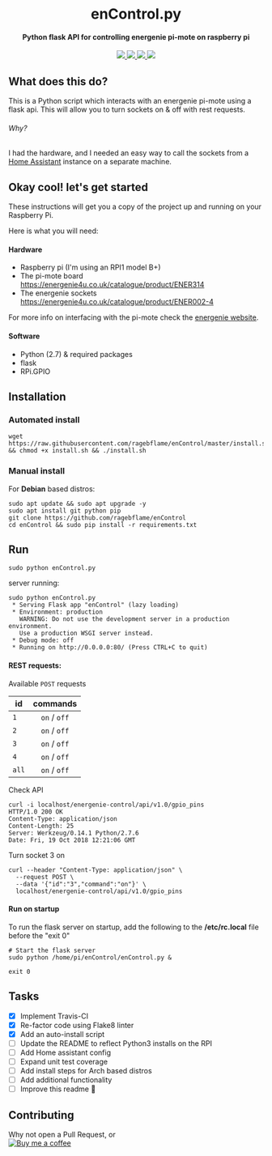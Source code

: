 
<h1 align="center">enControl.py</h1>
<h4 align="center">Python flask API for controlling energenie pi-mote on raspberry pi</h4>

<p align="center">
  <a href="https://travis-ci.org/ragebflame/enControl">
    <img src="https://travis-ci.org/ragebflame/enControl.svg?branch=master">
  </a>
  <a href="https://www.python.org/">
    <img src="https://img.shields.io/badge/Made%20with-Python-1f425f.svg">
  </a>
  <a href="https://github.com/ragebflame/enControl/issues">
    <img src="https://img.shields.io/github/issues/Naereen/StrapDown.js.svg">
  </a>
  <a href="https://github.com/ragebflame/enControl/blob/master/LICENSE">
    <img src="https://img.shields.io/github/license/Naereen/StrapDown.js.svg">
  </a>  
</p>

## What does this do?
This is a Python script which interacts with an energenie pi-mote using a flask api. This will allow you to turn sockets on & off with rest requests.

###### Why?
I had the hardware, and I needed an easy way to call the sockets from a [Home Assistant](https://www.home-assistant.io/) instance on a separate machine.

## Okay cool! let's get started

These instructions will get you a copy of the project up and running on your Raspberry Pi.

Here is what you will need:
#### Hardware
 - Raspberry pi (I'm using an RPI1 model B+)
 - The pi-mote board
https://energenie4u.co.uk/catalogue/product/ENER314
 - The energenie sockets
https://energenie4u.co.uk/catalogue/product/ENER002-4

For more info on interfacing with the pi-mote check the [energenie website](https://www.home-assistant.io/).

#### Software
 - Python (2.7) & required packages
  - flask
  - RPi.GPIO

## Installation

### Automated install

```
wget https://raw.githubusercontent.com/ragebflame/enControl/master/install.sh && chmod +x install.sh && ./install.sh
```
### Manual install
For **Debian** based distros:
```
sudo apt update && sudo apt upgrade -y
sudo apt install git python pip
git clone https://github.com/ragebflame/enControl
cd enControl && sudo pip install -r requirements.txt
```

## Run
```
sudo python enControl.py
```
server running:
```
sudo python enControl.py
 * Serving Flask app "enControl" (lazy loading)
 * Environment: production
   WARNING: Do not use the development server in a production environment.
   Use a production WSGI server instead.
 * Debug mode: off
 * Running on http://0.0.0.0:80/ (Press CTRL+C to quit)
```
#### REST requests:
Available `POST` requests

| id  | commands |
| --- |:--------:|
|  `1`  | `on` / `off` |
|  `2`  | `on` / `off` |
|  `3`  | `on` / `off` |
|  `4`  | `on` / `off` |
| `all` | `on` / `off` |

Check API
```
curl -i localhost/energenie-control/api/v1.0/gpio_pins
HTTP/1.0 200 OK
Content-Type: application/json
Content-Length: 25
Server: Werkzeug/0.14.1 Python/2.7.6
Date: Fri, 19 Oct 2018 12:21:06 GMT
```
Turn socket 3 on
```
curl --header "Content-Type: application/json" \
  --request POST \
  --data '{"id":"3","command":"on"}' \
  localhost/energenie-control/api/v1.0/gpio_pins
```



#### Run on startup
To run the flask server on startup, add the following to the **/etc/rc.local** file before the "exit 0"
```
# Start the flask server
sudo python /home/pi/enControl/enControl.py &

exit 0
```

## Tasks

- [x] Implement Travis-CI
- [x] Re-factor code using Flake8 linter
- [x] Add an auto-install script
- [ ] Update the README to reflect Python3 installs on the RPI
- [ ] Add Home assistant config
- [ ] Expand unit test coverage
- [ ] Add install steps for Arch based distros
- [ ] Add additional functionality
- [ ] Improve this readme :eyes:

## Contributing
Why not open a Pull Request, or  
[![Buy me a coffee](https://www.buymeacoffee.com/assets/img/custom_images/orange_img.png)](https://www.buymeacoffee.com/6KqDHIdO4)
